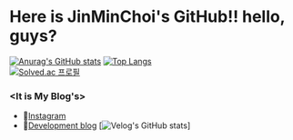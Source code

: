 # Here is JinMinChoi's GitHub!! hello, guys?

[![Anurag's GitHub stats](https://github-readme-stats.vercel.app/api?username=JinMinChoi&theme=dracula)](https://github.com/anuraghazra/github-readme-stats)
[![Top Langs](https://github-readme-stats.vercel.app/api/top-langs/?username=JinMinChoi&hide=javascript,css&layout=compact)](https://github.com/anuraghazra/github-readme-stats) </br>
[![Solved.ac
프로필](http://mazassumnida.wtf/api/v2/generate_badge?boj=201401503)](https://solved.ac/201401503)


### <It is My Blog's>
  - 💖[Instagram](https://www.instagram.com/real.__.min/)
  - 🌹[Development blog](https://velog.io/@jinmin2216/)
    [![Velog's GitHub stats](https://velog-readme-stats.vercel.app/api?name=jinmin2216)]
